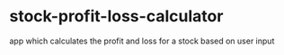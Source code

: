 # stock-profit-loss-calculator
 app which calculates the profit and loss for a stock based on user input
